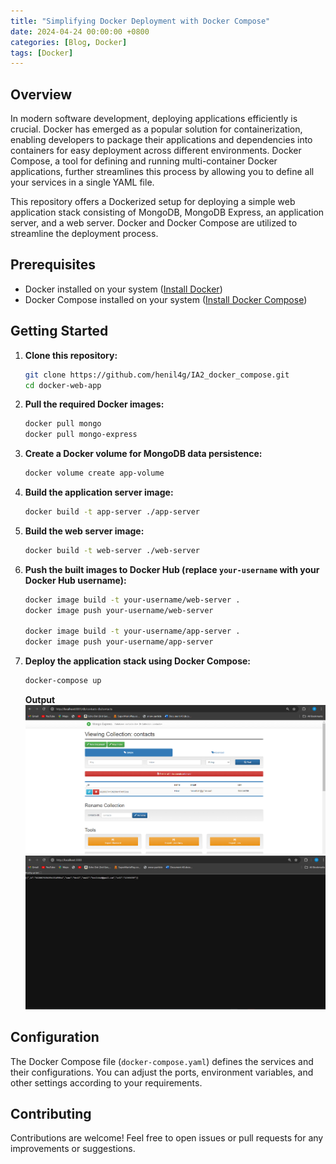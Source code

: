 ```yaml
---
title: "Simplifying Docker Deployment with Docker Compose"
date: 2024-04-24 00:00:00 +0800
categories: [Blog, Docker]
tags: [Docker]   
---
```



## Overview
In modern software development, deploying applications efficiently is crucial. Docker has emerged as a popular solution for containerization, enabling developers to package their applications and dependencies into containers for easy deployment across different environments. Docker Compose, a tool for defining and running multi-container Docker applications, further streamlines this process by allowing you to define all your services in a single YAML file.

This repository offers a Dockerized setup for deploying a simple web application stack consisting of MongoDB, MongoDB Express, an application server, and a web server. Docker and Docker Compose are utilized to streamline the deployment process.

## Prerequisites

- Docker installed on your system ([Install Docker](https://docs.docker.com/get-docker/))
- Docker Compose installed on your system ([Install Docker Compose](https://docs.docker.com/compose/install/))

## Getting Started

1. **Clone this repository:**

    ```bash
    git clone https://github.com/henil4g/IA2_docker_compose.git
    cd docker-web-app
    ```

2. **Pull the required Docker images:**

    ```bash
    docker pull mongo
    docker pull mongo-express
    ```

3. **Create a Docker volume for MongoDB data persistence:**

    ```bash
    docker volume create app-volume
    ```

4. **Build the application server image:**

    ```bash
    docker build -t app-server ./app-server
    ```

5. **Build the web server image:**

    ```bash
    docker build -t web-server ./web-server
    ```

6. **Push the built images to Docker Hub (replace `your-username` with your Docker Hub username):**

    ```bash
    docker image build -t your-username/web-server .
    docker image push your-username/web-server

    docker image build -t your-username/app-server .
    docker image push your-username/app-server
    ```

7. **Deploy the application stack using Docker Compose:**

    ```bash
    docker-compose up
    ```
    **Output**
    ![alt text](image-3.png)
    ![alt text](image-4.png)

## Configuration

The Docker Compose file (`docker-compose.yaml`) defines the services and their configurations. You can adjust the ports, environment variables, and other settings according to your requirements.

## Contributing


Contributions are welcome! Feel free to open issues or pull requests for any improvements or suggestions.


